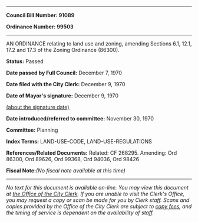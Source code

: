 

********

**Council Bill Number: 91089**
   
**Ordinance Number: 99503**
********

 AN ORDINANCE relating to land use and zoning, amending Sections 6.1, 12.1, 17.2 and 17.3 of the Zoning Ordinance (86300).

**Status:** Passed
   
**Date passed by Full Council:** December 7, 1970
   
**Date filed with the City Clerk:** December 9, 1970
   
**Date of Mayor's signature:** December 9, 1970
   
[(about the signature date)](/~public/approvaldate.htm)
   
   
   
**Date introduced/referred to committee:** November 30, 1970
   
**Committee:** Planning
   
   
**Index Terms:** LAND-USE-CODE, LAND-USE-REGULATIONS

**References/Related Documents:** Related: CF 268295. Amending: Ord 86300, Ord 89626, Ord 99368, Ord 94036, Ord 98426

**Fiscal Note:**_(No fiscal note available at this time)_
********

_No text for this document is available on-line. You may view this document at [the Office of the City Clerk](http://www.seattle.gov/leg/clerk/contactUs.htm). If you are unable to visit the Clerk's Office, you may request a copy or scan be made for you by Clerk staff. Scans and copies provided by the Office of the City Clerk are subject to [copy fees](http://clerk.seattle.gov/~public/clerkfees.htm), and the timing of service is dependent on the availability of staff._

